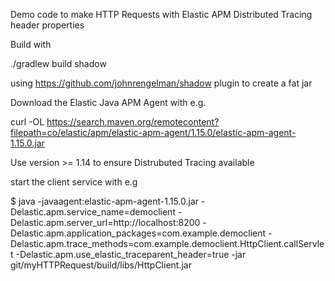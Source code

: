 Demo code to make HTTP Requests with Elastic APM Distributed Tracing header properties  

Build with 

./gradlew build shadow

using https://github.com/johnrengelman/shadow plugin to create a fat jar

Download the Elastic Java APM Agent with e.g.

curl -OL https://search.maven.org/remotecontent?filepath=co/elastic/apm/elastic-apm-agent/1.15.0/elastic-apm-agent-1.15.0.jar

Use version >= 1.14 to ensure Distrubuted Tracing available

start the client service with e.g 

$ java -javaagent:elastic-apm-agent-1.15.0.jar 
    -Delastic.apm.service_name=democlient 
    -Delastic.apm.server_url=http://localhost:8200 
    -Delastic.apm.application_packages=com.example.democlient 
    -Delastic.apm.trace_methods=com.example.democlient.HttpClient.callServlet 
    -Delastic.apm.use_elastic_traceparent_header=true -jar git/myHTTPRequest/build/libs/HttpClient.jar

